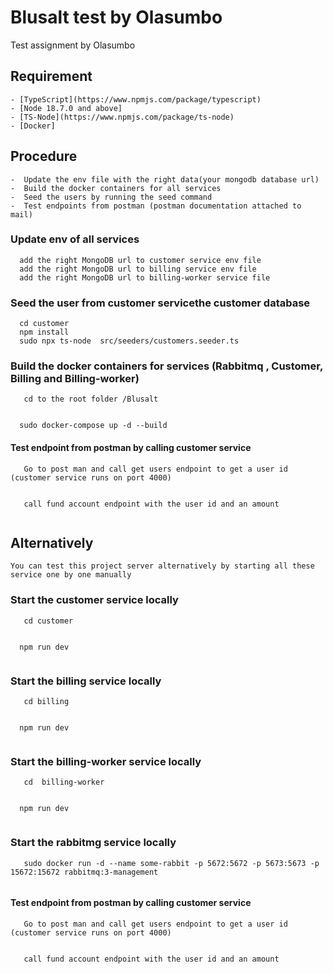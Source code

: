 # Blusalt test by Olasumbo
 Test assignment by Olasumbo

## Requirement
    - [TypeScript](https://www.npmjs.com/package/typescript)
    - [Node 18.7.0 and above]
    - [TS-Node](https://www.npmjs.com/package/ts-node)
    - [Docker]

## Procedure
    -  Update the env file with the right data(your mongodb database url)
    -  Build the docker containers for all services
    -  Seed the users by running the seed command
    -  Test endpoints from postman (postman documentation attached to mail)



### Update env of all services

```
  add the right MongoDB url to customer service env file
  add the right MongoDB url to billing service env file
  add the right MongoDB url to billing-worker service file

```

### Seed the user from customer servicethe customer database

```
  cd customer
  npm install
  sudo npx ts-node  src/seeders/customers.seeder.ts

```


### Build the docker containers for services (Rabbitmq , Customer, Billing and Billing-worker)

```
   cd to the root folder /Blusalt
  
```

```
  sudo docker-compose up -d --build
```


####  Test endpoint from  postman by calling customer service

```
   Go to post man and call get users endpoint to get a user id (customer service runs on port 4000)
  
```

```
   call fund account endpoint with the user id and an amount
  
```

## Alternatively
    You can test this project server alternatively by starting all these service one by one manually

### Start the customer service locally

```
   cd customer
  
```

```
  npm run dev
  
```

### Start the billing service locally


```
   cd billing
  
```

```
  npm run dev
  
```

### Start the billing-worker service locally


```
   cd  billing-worker
  
```

```
  npm run dev
  
```

### Start the rabbitmg service locally


```
   sudo docker run -d --name some-rabbit -p 5672:5672 -p 5673:5673 -p 15672:15672 rabbitmq:3-management
  
```

####  Test endpoint from  postman by calling customer service

```
   Go to post man and call get users endpoint to get a user id (customer service runs on port 4000)
  
```

```
   call fund account endpoint with the user id and an amount
  
```